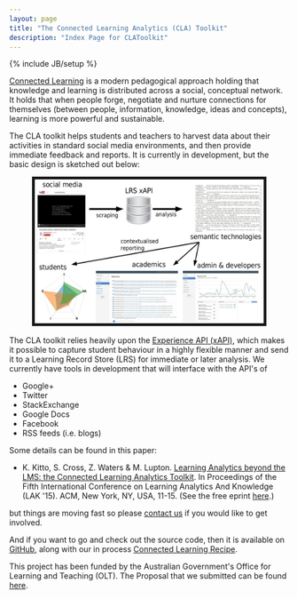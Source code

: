 ```yaml
---
layout: page
title: "The Connected Learning Analytics (CLA) Toolkit"
description: "Index Page for CLAToolkit"
---
```

{% include JB/setup %}



<p> 
	<a href="http://connectedlearning.tv/infographicv">Connected Learning</a> is a modern pedagogical approach holding that knowledge and learning is distributed across a social, conceptual network. It holds that when people forge, negotiate and nurture connections for themselves (between people, information, knowledge, ideas and concepts), learning is more powerful and sustainable.
</p>

<p>
	The CLA toolkit helps students and teachers to harvest data about their activities in standard social media environments, and then provide immediate feedback and reports. It is currently in development, but the basic design is sketched out below:	   
	<div align=center><img src="assets/images/schema.jpg" alt="A basic schema for the CLA toolkit" height="259" width="413" border="5" ></div>
</p>
<p> 
	The CLA toolkit relies heavily upon the <a href="http://www.adlnet.gov/tla/experience-api/">Experience API (xAPI)</a>, which makes it possible to capture student behaviour in a highly flexible manner and send it to a Learning Record Store (LRS) for immediate or later analysis. We currently have tools in development that will interface with the API's of 
	<ul>
		<li>Google+</li>
		<li>Twitter</li>
		<li>StackExchange</li>
		<li>Google Docs</li>	     
		<li>Facebook</li>
		<li>RSS feeds (i.e. blogs)</li>
	</ul>
	Some details can be found in this paper: 
	<ul>
		<li> K. Kitto, S. Cross, Z. Waters & M. Lupton. <a href="http://dl.acm.org/citation.cfm?id=2723627">Learning Analytics beyond the LMS: the Connected Learning Analytics Toolkit</a>.  In Proceedings of the Fifth International Conference on Learning Analytics And Knowledge (LAK '15).  ACM, New York, NY, USA, 11-15. (See the free eprint <a href="http://eprints.qut.edu.au/81343/">here</a>.)
		</ul>
		but things are moving fast so please <a href="mailto:CLAtoolkitemail">contact us</a> if you would like to get involved. 
	</p>
	And if you want to go and check out the source code, then it is available on <a href="https://github.com/kirstykitto/CLAtoolkit">GitHub</a>, along with our in process <a href="https://github.com/kirstykitto/CLRecipe">Connected Learning Recipe</a>.
	<p>
		This project has been funded by the Australian Government's Office for Learning and Teaching (OLT). The Proposal that we submitted can be found <a href="assets/papers/prop.id.qut.kitto.2014-front.pdf">here</a>.	